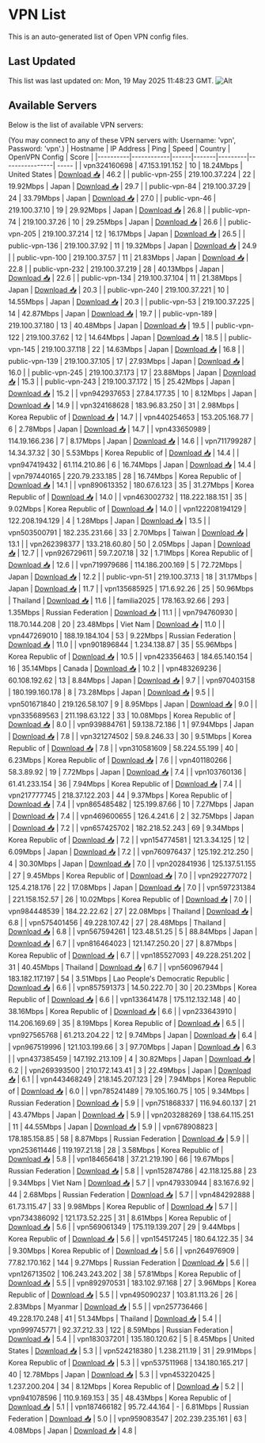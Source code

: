 # VPN List

This is an auto-generated list of Open VPN config files.

## Last Updated

This list was last updated on: Mon, 19 May 2025 11:48:23 GMT.
![Alt](https://repobeats.axiom.co/api/embed/186b98318ef1479477931607c1ad7d823f12451f.svg "Repobeats analytics image")

## Available Servers

Below is the list of available VPN servers:

(You may connect to any of these VPN servers with: Username: 'vpn', Password: 'vpn'.)
| Hostname | IP Address | Ping | Speed | Country | OpenVPN Config | Score |
|----------|------------|------|-------|---------|----------------| ----- |
| vpn324160698 | 47.153.191.152 | 10 | 18.24Mbps | United States | [Download 📥](./configs/server_0_US.ovpn) | 46.2 |
| public-vpn-255 | 219.100.37.224 | 22 | 19.92Mbps | Japan | [Download 📥](./configs/server_1_JP.ovpn) | 29.7 |
| public-vpn-84 | 219.100.37.29 | 24 | 33.79Mbps | Japan | [Download 📥](./configs/server_2_JP.ovpn) | 27.0 |
| public-vpn-46 | 219.100.37.10 | 19 | 29.92Mbps | Japan | [Download 📥](./configs/server_3_JP.ovpn) | 26.8 |
| public-vpn-74 | 219.100.37.26 | 10 | 29.25Mbps | Japan | [Download 📥](./configs/server_4_JP.ovpn) | 26.6 |
| public-vpn-205 | 219.100.37.214 | 12 | 16.17Mbps | Japan | [Download 📥](./configs/server_5_JP.ovpn) | 26.5 |
| public-vpn-136 | 219.100.37.92 | 11 | 19.32Mbps | Japan | [Download 📥](./configs/server_6_JP.ovpn) | 24.9 |
| public-vpn-100 | 219.100.37.57 | 11 | 21.83Mbps | Japan | [Download 📥](./configs/server_7_JP.ovpn) | 22.8 |
| public-vpn-232 | 219.100.37.219 | 28 | 40.13Mbps | Japan | [Download 📥](./configs/server_8_JP.ovpn) | 22.6 |
| public-vpn-134 | 219.100.37.104 | 11 | 21.38Mbps | Japan | [Download 📥](./configs/server_9_JP.ovpn) | 20.3 |
| public-vpn-240 | 219.100.37.221 | 10 | 14.55Mbps | Japan | [Download 📥](./configs/server_10_JP.ovpn) | 20.3 |
| public-vpn-53 | 219.100.37.225 | 14 | 42.87Mbps | Japan | [Download 📥](./configs/server_11_JP.ovpn) | 19.7 |
| public-vpn-189 | 219.100.37.180 | 13 | 40.48Mbps | Japan | [Download 📥](./configs/server_12_JP.ovpn) | 19.5 |
| public-vpn-122 | 219.100.37.62 | 12 | 14.64Mbps | Japan | [Download 📥](./configs/server_13_JP.ovpn) | 18.5 |
| public-vpn-145 | 219.100.37.118 | 22 | 14.63Mbps | Japan | [Download 📥](./configs/server_14_JP.ovpn) | 16.8 |
| public-vpn-139 | 219.100.37.105 | 17 | 27.93Mbps | Japan | [Download 📥](./configs/server_15_JP.ovpn) | 16.0 |
| public-vpn-245 | 219.100.37.173 | 17 | 23.88Mbps | Japan | [Download 📥](./configs/server_16_JP.ovpn) | 15.3 |
| public-vpn-243 | 219.100.37.172 | 15 | 25.42Mbps | Japan | [Download 📥](./configs/server_17_JP.ovpn) | 15.2 |
| vpn942937653 | 27.84.177.35 | 10 | 8.12Mbps | Japan | [Download 📥](./configs/server_18_JP.ovpn) | 14.9 |
| vpn324168628 | 183.96.83.250 | 31 | 2.98Mbps | Korea Republic of | [Download 📥](./configs/server_19_KR.ovpn) | 14.7 |
| vpn440254653 | 153.205.168.77 | 6 | 2.78Mbps | Japan | [Download 📥](./configs/server_20_JP.ovpn) | 14.7 |
| vpn433650989 | 114.19.166.236 | 7 | 8.17Mbps | Japan | [Download 📥](./configs/server_21_JP.ovpn) | 14.6 |
| vpn711799287 | 14.34.37.32 | 30 | 5.53Mbps | Korea Republic of | [Download 📥](./configs/server_22_KR.ovpn) | 14.4 |
| vpn947419432 | 61.114.210.86 | 6 | 16.74Mbps | Japan | [Download 📥](./configs/server_23_JP.ovpn) | 14.4 |
| vpn797440165 | 220.79.233.185 | 28 | 16.74Mbps | Korea Republic of | [Download 📥](./configs/server_24_KR.ovpn) | 14.1 |
| vpn890613352 | 180.67.6.123 | 35 | 31.27Mbps | Korea Republic of | [Download 📥](./configs/server_25_KR.ovpn) | 14.0 |
| vpn463002732 | 118.222.188.151 | 35 | 9.02Mbps | Korea Republic of | [Download 📥](./configs/server_26_KR.ovpn) | 14.0 |
| vpn122208194129 | 122.208.194.129 | 4 | 1.28Mbps | Japan | [Download 📥](./configs/server_27_JP.ovpn) | 13.5 |
| vpn503500791 | 182.235.231.66 | 33 | 2.70Mbps | Taiwan | [Download 📥](./configs/server_28_TW.ovpn) | 13.1 |
| vpn262398377 | 133.218.60.80 | 50 | 2.05Mbps | Japan | [Download 📥](./configs/server_29_JP.ovpn) | 12.7 |
| vpn926729611 | 59.7.207.18 | 32 | 1.71Mbps | Korea Republic of | [Download 📥](./configs/server_30_KR.ovpn) | 12.6 |
| vpn719979686 | 114.186.200.169 | 5 | 72.72Mbps | Japan | [Download 📥](./configs/server_31_JP.ovpn) | 12.2 |
| public-vpn-51 | 219.100.37.13 | 18 | 31.17Mbps | Japan | [Download 📥](./configs/server_32_JP.ovpn) | 11.7 |
| vpn135685925 | 171.6.92.26 | 25 | 50.96Mbps | Thailand | [Download 📥](./configs/server_33_TH.ovpn) | 11.6 |
| familia2025 | 178.163.92.66 | 293 | 1.35Mbps | Russian Federation | [Download 📥](./configs/server_34_RU.ovpn) | 11.1 |
| vpn794760930 | 118.70.144.208 | 20 | 23.48Mbps | Viet Nam | [Download 📥](./configs/server_35_VN.ovpn) | 11.0 |
| vpn447269010 | 188.19.184.104 | 53 | 9.22Mbps | Russian Federation | [Download 📥](./configs/server_36_RU.ovpn) | 11.0 |
| vpn901896844 | 1.234.138.87 | 35 | 55.96Mbps | Korea Republic of | [Download 📥](./configs/server_37_KR.ovpn) | 10.5 |
| vpn423356463 | 184.65.140.154 | 16 | 35.14Mbps | Canada | [Download 📥](./configs/server_38_CA.ovpn) | 10.2 |
| vpn483269236 | 60.108.192.62 | 13 | 8.84Mbps | Japan | [Download 📥](./configs/server_39_JP.ovpn) | 9.7 |
| vpn970403158 | 180.199.160.178 | 8 | 73.28Mbps | Japan | [Download 📥](./configs/server_40_JP.ovpn) | 9.5 |
| vpn501671840 | 219.126.58.107 | 9 | 8.95Mbps | Japan | [Download 📥](./configs/server_41_JP.ovpn) | 9.0 |
| vpn335689563 | 211.198.63.122 | 33 | 10.08Mbps | Korea Republic of | [Download 📥](./configs/server_42_KR.ovpn) | 8.0 |
| vpn939884761 | 59.138.72.186 | 1 | 97.94Mbps | Japan | [Download 📥](./configs/server_43_JP.ovpn) | 7.8 |
| vpn321274502 | 59.8.246.33 | 30 | 9.51Mbps | Korea Republic of | [Download 📥](./configs/server_44_KR.ovpn) | 7.8 |
| vpn310581609 | 58.224.55.199 | 40 | 6.23Mbps | Korea Republic of | [Download 📥](./configs/server_45_KR.ovpn) | 7.6 |
| vpn401180266 | 58.3.89.92 | 19 | 7.72Mbps | Japan | [Download 📥](./configs/server_46_JP.ovpn) | 7.4 |
| vpn103760136 | 61.41.233.154 | 36 | 7.94Mbps | Korea Republic of | [Download 📥](./configs/server_47_KR.ovpn) | 7.4 |
| vpn217777745 | 218.37.122.203 | 44 | 9.37Mbps | Korea Republic of | [Download 📥](./configs/server_48_KR.ovpn) | 7.4 |
| vpn865485482 | 125.199.87.66 | 10 | 7.27Mbps | Japan | [Download 📥](./configs/server_49_JP.ovpn) | 7.4 |
| vpn469600655 | 126.4.241.6 | 2 | 32.75Mbps | Japan | [Download 📥](./configs/server_50_JP.ovpn) | 7.2 |
| vpn657425702 | 182.218.52.243 | 69 | 9.34Mbps | Korea Republic of | [Download 📥](./configs/server_51_KR.ovpn) | 7.2 |
| vpn154774581 | 121.3.34.125 | 12 | 6.09Mbps | Japan | [Download 📥](./configs/server_52_JP.ovpn) | 7.2 |
| vpn760976437 | 125.192.212.250 | 4 | 30.30Mbps | Japan | [Download 📥](./configs/server_53_JP.ovpn) | 7.0 |
| vpn202841936 | 125.137.51.155 | 27 | 9.45Mbps | Korea Republic of | [Download 📥](./configs/server_54_KR.ovpn) | 7.0 |
| vpn292277072 | 125.4.218.176 | 22 | 17.08Mbps | Japan | [Download 📥](./configs/server_55_JP.ovpn) | 7.0 |
| vpn597231384 | 221.158.152.57 | 26 | 10.02Mbps | Korea Republic of | [Download 📥](./configs/server_56_KR.ovpn) | 7.0 |
| vpn984448539 | 184.22.22.62 | 27 | 22.08Mbps | Thailand | [Download 📥](./configs/server_57_TH.ovpn) | 6.8 |
| vpn575401456 | 49.228.107.42 | 27 | 28.48Mbps | Thailand | [Download 📥](./configs/server_58_TH.ovpn) | 6.8 |
| vpn567594261 | 123.48.51.25 | 5 | 88.84Mbps | Japan | [Download 📥](./configs/server_59_JP.ovpn) | 6.7 |
| vpn816464023 | 121.147.250.20 | 27 | 8.87Mbps | Korea Republic of | [Download 📥](./configs/server_60_KR.ovpn) | 6.7 |
| vpn185527093 | 49.228.251.202 | 31 | 40.45Mbps | Thailand | [Download 📥](./configs/server_61_TH.ovpn) | 6.7 |
| vpn560967944 | 183.182.117.197 | 54 | 3.51Mbps | Lao People's Democratic Republic | [Download 📥](./configs/server_62_LA.ovpn) | 6.6 |
| vpn857591373 | 14.50.222.70 | 30 | 20.23Mbps | Korea Republic of | [Download 📥](./configs/server_63_KR.ovpn) | 6.6 |
| vpn133641478 | 175.112.132.148 | 40 | 38.16Mbps | Korea Republic of | [Download 📥](./configs/server_64_KR.ovpn) | 6.6 |
| vpn233643910 | 114.206.169.69 | 35 | 8.19Mbps | Korea Republic of | [Download 📥](./configs/server_65_KR.ovpn) | 6.5 |
| vpn927565768 | 61.213.204.22 | 12 | 9.74Mbps | Japan | [Download 📥](./configs/server_66_JP.ovpn) | 6.4 |
| vpn967519996 | 121.103.199.66 | 3 | 97.70Mbps | Japan | [Download 📥](./configs/server_67_JP.ovpn) | 6.3 |
| vpn437385459 | 147.192.213.109 | 4 | 30.82Mbps | Japan | [Download 📥](./configs/server_68_JP.ovpn) | 6.2 |
| vpn269393500 | 210.172.143.41 | 3 | 22.49Mbps | Japan | [Download 📥](./configs/server_69_JP.ovpn) | 6.1 |
| vpn443468249 | 218.145.207.123 | 29 | 7.94Mbps | Korea Republic of | [Download 📥](./configs/server_70_KR.ovpn) | 6.0 |
| vpn785241489 | 79.105.160.75 | 105 | 9.34Mbps | Russian Federation | [Download 📥](./configs/server_71_RU.ovpn) | 5.9 |
| vpn751868337 | 116.94.60.137 | 21 | 43.47Mbps | Japan | [Download 📥](./configs/server_72_JP.ovpn) | 5.9 |
| vpn203288269 | 138.64.115.251 | 11 | 44.55Mbps | Japan | [Download 📥](./configs/server_73_JP.ovpn) | 5.9 |
| vpn678908823 | 178.185.158.85 | 58 | 8.87Mbps | Russian Federation | [Download 📥](./configs/server_74_RU.ovpn) | 5.9 |
| vpn253611446 | 119.197.21.18 | 28 | 3.58Mbps | Korea Republic of | [Download 📥](./configs/server_75_KR.ovpn) | 5.8 |
| vpn184656418 | 37.21.219.190 | 66 | 19.67Mbps | Russian Federation | [Download 📥](./configs/server_76_RU.ovpn) | 5.8 |
| vpn152874786 | 42.118.125.88 | 23 | 9.34Mbps | Viet Nam | [Download 📥](./configs/server_77_VN.ovpn) | 5.7 |
| vpn479330944 | 83.167.6.92 | 44 | 2.68Mbps | Russian Federation | [Download 📥](./configs/server_78_RU.ovpn) | 5.7 |
| vpn484292888 | 61.73.115.47 | 33 | 9.98Mbps | Korea Republic of | [Download 📥](./configs/server_79_KR.ovpn) | 5.7 |
| vpn734386092 | 121.173.52.225 | 31 | 8.61Mbps | Korea Republic of | [Download 📥](./configs/server_80_KR.ovpn) | 5.6 |
| vpn569061349 | 175.119.139.207 | 29 | 9.44Mbps | Korea Republic of | [Download 📥](./configs/server_81_KR.ovpn) | 5.6 |
| vpn154517245 | 180.64.122.35 | 34 | 9.30Mbps | Korea Republic of | [Download 📥](./configs/server_82_KR.ovpn) | 5.6 |
| vpn264976909 | 77.82.170.162 | 144 | 9.27Mbps | Russian Federation | [Download 📥](./configs/server_83_RU.ovpn) | 5.6 |
| vpn126713502 | 106.243.243.202 | 38 | 57.81Mbps | Korea Republic of | [Download 📥](./configs/server_84_KR.ovpn) | 5.5 |
| vpn892970531 | 183.102.97.168 | 27 | 3.96Mbps | Korea Republic of | [Download 📥](./configs/server_85_KR.ovpn) | 5.5 |
| vpn495090237 | 103.81.113.26 | 26 | 2.83Mbps | Myanmar | [Download 📥](./configs/server_86_MM.ovpn) | 5.5 |
| vpn257736466 | 49.228.170.248 | 41 | 51.34Mbps | Thailand | [Download 📥](./configs/server_87_TH.ovpn) | 5.4 |
| vpn999745771 | 92.37.212.33 | 122 | 8.59Mbps | Russian Federation | [Download 📥](./configs/server_88_RU.ovpn) | 5.4 |
| vpn183037201 | 135.180.120.62 | 5 | 8.45Mbps | United States | [Download 📥](./configs/server_89_US.ovpn) | 5.3 |
| vpn524218380 | 1.238.211.19 | 31 | 29.91Mbps | Korea Republic of | [Download 📥](./configs/server_90_KR.ovpn) | 5.3 |
| vpn537511968 | 134.180.165.217 | 40 | 12.78Mbps | Japan | [Download 📥](./configs/server_91_JP.ovpn) | 5.3 |
| vpn453220425 | 1.237.200.204 | 34 | 8.12Mbps | Korea Republic of | [Download 📥](./configs/server_92_KR.ovpn) | 5.2 |
| vpn941078596 | 110.9.169.153 | 35 | 48.43Mbps | Korea Republic of | [Download 📥](./configs/server_93_KR.ovpn) | 5.1 |
| vpn187466182 | 95.72.44.164 | - | 6.81Mbps | Russian Federation | [Download 📥](./configs/server_94_RU.ovpn) | 5.0 |
| vpn959083547 | 202.239.235.161 | 63 | 4.08Mbps | Japan | [Download 📥](./configs/server_95_JP.ovpn) | 4.8 |
